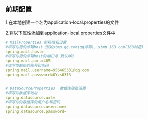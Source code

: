 
## 前期配置
1.在本地创建一个名为application-local.properties的文件

2.将以下属性添加到application-local.properties文件中

```yaml
# MailProperties 邮箱隐私设置
#填写你用的邮箱host 例如stmp.qq.com(qq邮箱)，stmp.163.com(163邮箱)
spring.mail.host=
#填写你用的邮箱host的端口号 默认465
spring.mail.port=465
#填写你邮箱的账号和密码
spring.mail.username=956465331@qq.com
spring.mail.password=OYzs0313


# DataSourceProperties  数据库隐私设置
#填写你数据库地址
spring.datasource.url=
#填写你的数据库的用户名和密码
spring.datasource.username=
spring.datasource.password=


```

